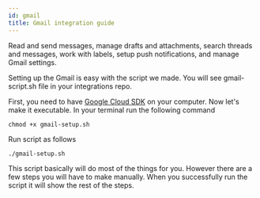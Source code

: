 ```yaml
---
id: gmail
title: Gmail integration guide
---
```


Read and send messages, manage drafts and attachments, search threads and messages, work with labels, setup push notifications, and manage Gmail settings.

Setting up the Gmail is easy with the script we made. You will see gmail-script.sh file in your integrations repo.

First, you need to have [Google Cloud SDK](https://cloud.google.com/sdk/docs/install) on your computer.
Now let's make it executable. In your terminal run the following command <br/>

`chmod +x gmail-setup.sh`

Run script as follows <br/>

`./gmail-setup.sh`

This script basically will do most of the things for you. However there are a few steps you will have to make manually. When you successfully run the script it will show the rest of the steps.
